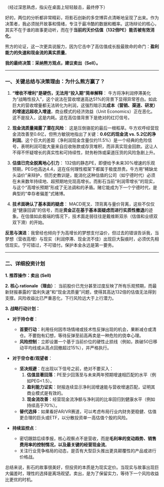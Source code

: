 （经过深思熟虑，指尖在桌面上轻轻敲击，最终停下）

好的，两位的分析都非常精彩，将影石创新的多空博弈点清晰地呈现了出来。作为决策者，我必须抛开故事和情绪，专注于最冷酷的数据和概率。这场辩论的核心，其实不在于谁的故事更动听，而在于**当前的天价估值（132倍PE）能否被有效消化**。

熊方的论证，这一次更具说服力，因为它击中了高估值成长股最致命的命门：**盈利能力的失速和现金流的真实质量**。

**我的最终决策：采纳熊方观点，建议卖出（Sell）。**

---

### **一、关键总结与决策理由：为什么熊方赢了？**

1.  **“增收不增利”是硬伤，无法用“投入期”简单解释**：
    牛方将净利润停滞美化为“战略性投入”，这个说法在营收增速高达51%的背景下显得异常苍白。如此巨大的营收增量都无法转化为利润，这强烈暗示其**成本（营销、渠道、研发）的增速远超收入增速**，商业模式的经济效益（Unit Economics）正在恶化。这不是投入，这是内耗。这在高估值背景下是绝对的红灯信号。

2.  **现金流质量揭露了潜在风险**：
    这是压倒骆驼的最后一根稻草。牛方欢呼经营现金流改善至0.6亿，但熊方敏锐地指出了关键：**0.6亿的现金流 vs. 5.2亿的净利润**。这个巨大的差距（净利润现金含量仅约11.5%）是一个经典的危险信号，表明利润可能大量来自应收账款或存货堆积，而非真实现金回款。这让人不得不怀疑增长的真实性和可持续性，财务粉饰或渠道压货的风险急剧上升。

3.  **估值已完全脱离地心引力**：
    132倍的静态PE，即便给予未来30%增速的乐观预期，PEG也高达4.4，这在任何理性框架下都属于极度昂贵。牛方用“稀缺龙头溢价”来辩护，但历史教训是，能消化这种估值的公司（如宁德时代）必须在未来数年持续地、超预期地兑现高增长。而影石当前“利润零增长”的现实，与这个“高增长预期”形成了无法调和的矛盾。赌它能成为下一个宁德时代，是典型的“幸存者偏差”式赌博。

4.  **技术面确认了基本面的疑虑**：
    MACD死叉、顶背离与量价背离，这些不仅仅是“健康回调”的信号，而是**资金正在基于基本面疑虑而进行实质性撤退**的迹象。在估值如此极端的情况下，技术面走弱往往是戴维斯双杀（估值和业绩双双下滑）的开始。

**反思与演进**：我曾经也倾向于为高增长的梦想支付溢价，但过去的错误告诉我，当梦想（营收高增）与现实（利润停滞、现金流不佳）出现巨大裂痕时，必须优先相信现实。宁可错过，不可错付。保护本金永远是第一要务。

---

### **二、详细投资计划**

**1. 推荐操作：卖出 (Sell)**

**2. 核心 rationale（理由）**：
当前股价已充分甚至过度反映了所有乐观预期，而最新财报暴露的“盈利失速”和“现金流质量”问题，使得其高达132倍的估值无法得到支撑。风险收益比已严重恶化，下行风险远大于上行潜力。

**3. 战略行动计划：**

*   **对于持仓者**：
    *   **首要行动**：利用任何因市场情绪或技术性反弹出现的机会，果断减仓或清仓。不要抱有幻想，等待反弹至前高再卖是一种危险的侥幸心理。
    *   **风险控制**：立即设置一个基于当前价位的硬性止损线（例如，跌破50日移动平均线或从高点回撤超过15%），并严格执行。

*   **对于空仓者/观望者**：
    *   **坚决规避**：在出现以下信号之前，绝对不要买入：
        1.  **估值显著回落**：PE至少回落至与未来两年预期增速相匹配的水平（例如PEG<1.5）。
        2.  **盈利能力证实**：财报连续显示净利润增速能与营收增速匹配，证明其商业模式是有效的。
        3.  **现金流改善**：经营现金流净额与净利润的比率回归到健康水平（例如持续高于70%）。
    *   **替代选择**：如果看好AR/VR赛道，可以考虑布局行业内财务更稳健、估值更合理的巨头或ETF，以分散投资单一高估值个股的风险。

*   **持续监控点**：
    *   密切跟踪后续季报，核心观察点不是营收，而是**毛利率的变动趋势、销售费用率的控制情况，以及最关键的经营现金流**。
    *   关注行业竞争格局的动态，是否有大型巨头推出更具颠覆性的产品或进行价格战。

总结来说，影石的故事很美好，但投资的本质是为现实定价。当现实与故事出现巨大偏差时，理性的选择是离场观望。卖出，是为了保留实力，等待下一个风险收益比更优的时机。
